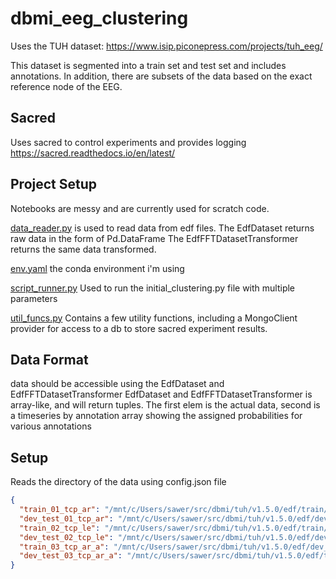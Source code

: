 # dbmi_eeg_clustering
Uses the TUH dataset:  https://www.isip.piconepress.com/projects/tuh_eeg/

This dataset is segmented into a train set and test set and includes annotations.
In addition, there are subsets of the data based on the exact reference node of the EEG.

## Sacred
Uses sacred to control experiments and provides logging
https://sacred.readthedocs.io/en/latest/

## Project Setup
Notebooks are messy and are currently used for scratch code.

[data_reader.py](data_reader.py) is used to read data from edf files.
The EdfDataset returns raw data in the form of Pd.DataFrame
The EdfFFTDatasetTransformer returns the same data transformed.

[env.yaml](env.yaml)
the conda environment i'm using

[script_runner.py](script_runner.py)
Used to run the initial_clustering.py file with multiple parameters

[util_funcs.py](util_funcs.py)
Contains a few utility functions, including a MongoClient provider for access to
a db to store sacred experiment results.

## Data Format
data should be accessible using the EdfDataset and EdfFFTDatasetTransformer
EdfDataset and EdfFFTDatasetTransformer is array-like, and will return tuples.
The first elem is the actual data, second is a timeseries by annotation array
showing the assigned probabilities for various annotations

## Setup
Reads the directory of the data using config.json file

``` config.json
{
  "train_01_tcp_ar": "/mnt/c/Users/sawer/src/dbmi/tuh/v1.5.0/edf/train/01_tcp_ar/",
  "dev_test_01_tcp_ar": "/mnt/c/Users/sawer/src/dbmi/tuh/v1.5.0/edf/dev_test/01_tcp_ar/",
  "train_02_tcp_le": "/mnt/c/Users/sawer/src/dbmi/tuh/v1.5.0/edf/train/02_tcp_le/",
  "dev_test_02_tcp_le": "/mnt/c/Users/sawer/src/dbmi/tuh/v1.5.0/edf/dev_test/02_tcp_le/",
  "train_03_tcp_ar_a": "/mnt/c/Users/sawer/src/dbmi/tuh/v1.5.0/edf/dev_test/03_tcp_ar_a/",
  "dev_test_03_tcp_ar_a": "/mnt/c/Users/sawer/src/dbmi/tuh/v1.5.0/edf/train/03_tcp_ar_a/"
}
```
